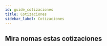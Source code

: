 ```yaml
---
id: guide_cotizaciones
title: Cotizaciones
sidebar_label: Cotizaciones
---
```


## Mira nomas estas cotizaciones

